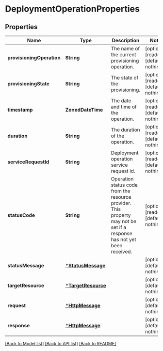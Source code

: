 # DeploymentOperationProperties


## Properties
Name | Type | Description | Notes
------------ | ------------- | ------------- | -------------
**provisioningOperation** | **String** | The name of the current provisioning operation. | [optional] [readonly] [default to nothing]
**provisioningState** | **String** | The state of the provisioning. | [optional] [readonly] [default to nothing]
**timestamp** | **ZonedDateTime** | The date and time of the operation. | [optional] [readonly] [default to nothing]
**duration** | **String** | The duration of the operation. | [optional] [readonly] [default to nothing]
**serviceRequestId** | **String** | Deployment operation service request id. | [optional] [readonly] [default to nothing]
**statusCode** | **String** | Operation status code from the resource provider. This property may not be set if a response has not yet been received. | [optional] [readonly] [default to nothing]
**statusMessage** | [***StatusMessage**](StatusMessage.md) |  | [optional] [default to nothing]
**targetResource** | [***TargetResource**](TargetResource.md) |  | [optional] [default to nothing]
**request** | [***HttpMessage**](HttpMessage.md) |  | [optional] [default to nothing]
**response** | [***HttpMessage**](HttpMessage.md) |  | [optional] [default to nothing]


[[Back to Model list]](../README.md#models) [[Back to API list]](../README.md#api-endpoints) [[Back to README]](../README.md)


